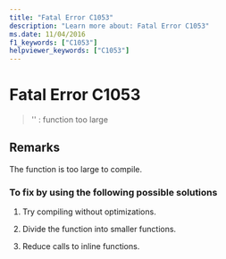 ```yaml
---
title: "Fatal Error C1053"
description: "Learn more about: Fatal Error C1053"
ms.date: 11/04/2016
f1_keywords: ["C1053"]
helpviewer_keywords: ["C1053"]
---
```

# Fatal Error C1053

> '<identifier>' : function too large

## Remarks

The function is too large to compile.

### To fix by using the following possible solutions

1. Try compiling without optimizations.

1. Divide the function into smaller functions.

1. Reduce calls to inline functions.
